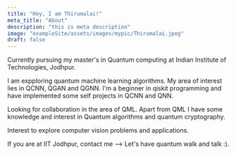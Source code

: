 ```yaml
---
title: "Hey, I am Thirumalai!"
meta_title: "About"
description: "this is meta description"
image: "exampleSite/assets/images/mypic/Thirumalai.jpeg"
draft: false
---
```


Currently pursuing my master's in Quantum computing at Indian Institute of Technologies, Jodhpur. 

I am expploring quantum machine learning algorithms. My area of interest lies in QCNN, QGAN and QGNN. I'm a beginner in qiskit programming and have implemented some self projects in QCNN and QNN.

Looking for collaboration in the area of QML. Apart from QML I have some knowledge and interest in Quantum algorithms and quantum cryptography. 

Interest to explore computer vision problems and applications. 

If you are at IIT Jodhpur, contact me --> Let's have quantum walk and talk :).
